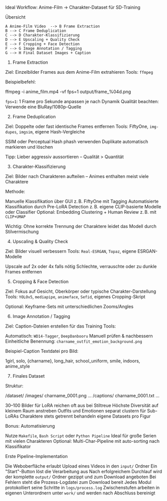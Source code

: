  Ideal Workflow: Anime-Film → Charakter-Dataset für SD-Training

 Übersicht


    A Anime-Film Video  --> B Frame Extraction 
    B --> C Frame Deduplication 
    C --> D Charakter-Klassifizierung 
    D --> E Upscaling + Quality Check 
    E --> F Cropping + Face Detection
    F --> G Image Annotation / Tagging
    G --> H Final Dataset Images + Caption

1.  Frame Extraction

Ziel: Einzelbilder Frames aus dem Anime-Film extrahieren
Tools: `ffmpeg`

Beispielbefehl:

ffmpeg -i anime_film.mp4 -vf fps=1 output/frame_%04d.png


 `fps=1`: 1 Frame pro Sekunde anpassen je nach Dynamik
 Qualität beachten: Verwende eine BluRay/1080p-Quelle



2.  Frame Deduplication

Ziel: Doppelte oder fast identische Frames entfernen
Tools: FiftyOne, `img-dupes`, `imgsim`, eigene Hash-Vergleiche

 SSIM oder Perceptual Hash phash verwenden
 Duplikate automatisch markieren und löschen

 Tipp: Lieber aggressiv aussortieren – Qualität > Quantität



3.  Charakter-Klassifizierung

Ziel: Bilder nach Charakteren aufteilen – Animes enthalten meist viele Charaktere

Methode:

 Manuelle Klassifikation über GUI z. B. FiftyOne mit Tagging
 Automatisierte Klassifikation durch Pre-LoRA Detection z. B. eigene CLIP-basierte Modelle oder Classifier
 Optional: Embedding Clustering + Human Review z. B. mit `CLIP+UMAP`

 Wichtig: Ohne korrekte Trennung der Charaktere leidet das Modell durch Stilvermischung



4.  Upscaling & Quality Check

Ziel: Bilder visuell verbessern
Tools: `Real-ESRGAN`, `Topaz`, eigene ESRGAN-Modelle

 Upscale auf 2x oder 4x falls nötig
 Schlechte, verrauschte oder zu dunkle Frames entfernen



5.  Cropping & Face Detection

Ziel: Fokus auf Gesicht, Oberkörper oder typische Charakter-Darstellung
Tools: `YOLOv5`, `mediapipe`, `animeface`, `Sefid`, eigenes Cropping-Skript

 Optional: Keyframe-Sets mit unterschiedlichen Zooms/Angles



6.  Image Annotation / Tagging

Ziel: Caption-Dateien erstellen für das Training
Tools:

 Automatisch: `WD14-Tagger`, `DeepDanbooru`
 Manuell prüfen & nachbessern
 Einheitliche Benennung: `charname_outfit_emotion_background.png`

Beispiel-Caption Textdatei pro Bild:


1girl, solo, {charname}, long_hair, school_uniform, smile, indoors, anime_style




7.  Finales Dataset

Struktur:

/dataset/
  /images/
    charname_0001.png
    ...
  /captions/
    charname_0001.txt
    ...

 30–100 Bilder für LoRA reichen oft aus bei Stiltreue
 Höchste Diversität auf kleinem Raum anstreben
 Outfits und Emotionen separat clustern für Sub-LoRAs
 Charaktere stets getrennt behandeln eigene Datasets pro Figur



Bonus: Automatisierung

 Nutze `Makefile`, `Bash Script` oder `Python Pipeline`
 Ideal für große Serien mit vielen Charakteren
 Optional: Multi-Char-Pipeline mit auto-sorting nach Klassifikator



 Erste Pipeline-Implementation

 Die Weboberfläche erlaubt Upload eines Videos in den `input/` Ordner
 Ein "Start"-Button löst die Verarbeitung aus
 Nach erfolgreichem Durchlauf wird der komplette `output/` Ordner gezippt und zum Download angeboten
 Bei Fehlern steht die Prozess-Logdatei zum Download bereit
 Jedes Modul protokolliert seine Schritte in `logs/process.log`
 Zwischenstufen arbeiten in eigenen Unterordnern unter `work/` und werden nach Abschluss bereinigt
